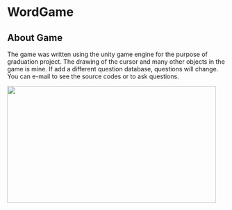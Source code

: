 # WordGame

## About Game
The game was written using the unity game engine for the purpose of graduation project. The drawing of the cursor and many other objects in the game is mine. If add a different question database, questions will change. You can e-mail to see the source codes or to ask questions.

<img src="https://github.com/xBluu/WordGame/blob/master/gameGif.gif" width="480" height="270" />
